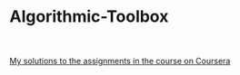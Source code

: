 # Algorithmic-Toolbox
<br><br>
[My solutions to the assignments in the course on Coursera](https://www.coursera.org/learn/algorithmic-toolbox/)
